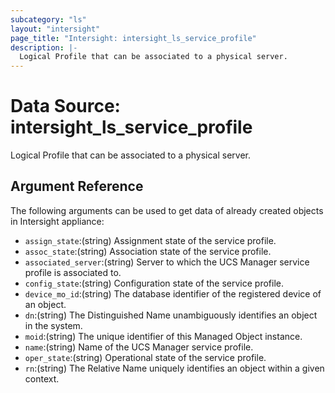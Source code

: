 ```yaml
---
subcategory: "ls"
layout: "intersight"
page_title: "Intersight: intersight_ls_service_profile"
description: |-
  Logical Profile that can be associated to a physical server.
---
```


# Data Source: intersight_ls_service_profile
Logical Profile that can be associated to a physical server.
## Argument Reference
The following arguments can be used to get data of already created objects in Intersight appliance:
* `assign_state`:(string) Assignment state of the service profile. 
* `assoc_state`:(string) Association state of the service profile. 
* `associated_server`:(string) Server to which the UCS Manager service profile is associated to. 
* `config_state`:(string) Configuration state of the service profile. 
* `device_mo_id`:(string) The database identifier of the registered device of an object. 
* `dn`:(string) The Distinguished Name unambiguously identifies an object in the system. 
* `moid`:(string) The unique identifier of this Managed Object instance. 
* `name`:(string) Name of the UCS Manager service profile. 
* `oper_state`:(string) Operational state of the service profile. 
* `rn`:(string) The Relative Name uniquely identifies an object within a given context. 
